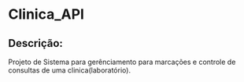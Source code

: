 # Clinica_API

## Descrição:
Projeto de Sistema para gerênciamento para marcações e controle de consultas de uma clinica(laboratório).